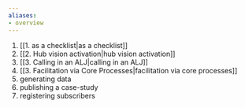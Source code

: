```yaml
---
aliases:
- overview
---
```


1. [[1. as a checklist|as a checklist]]
2. [[2. Hub vision activation|hub vision activation]]
3. [[3. Calling in an ALJ|calling in an ALJ]]
4. [[3. Facilitation via Core Processes|facilitation via core processes]]
5. generating data
6. publishing a case-study
7. registering subscribers